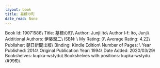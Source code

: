 ```yaml
---
layout: book
title: 墓標の町
date_read: None
---
```


Book Id: 19071588\ 
Title: 墓標の町\ 
Author: Junji Ito\ 
Author l-f: Ito, Junji\ 
Additional Authors: 伊藤潤二\ 
ISBN: \ 
My Rating: 0\ 
Average Rating: 4.22\ 
Publisher: 朝日新聞出版\ 
Binding: Kindle Edition\ 
Number of Pages: \ 
Year Published: 2014\ 
Original Publication Year: 1994\ 
Date Added: 2020/03/29\ 
Bookshelves: kupka-wstydu\ 
Bookshelves with positions: kupka-wstydu (#996)\ 


